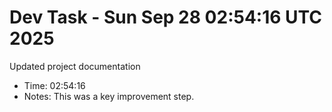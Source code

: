 # Dev Task - Sun Sep 28 02:54:16 UTC 2025
Updated project documentation
- Time: 02:54:16
- Notes: This was a key improvement step.
